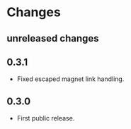 # Changes

## unreleased changes

## 0.3.1

- Fixed escaped magnet link handling.

## 0.3.0

- First public release.